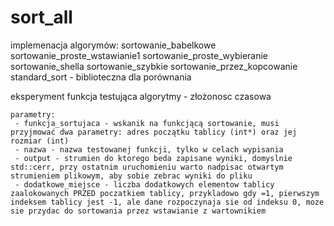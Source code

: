 # sort_all
implemenacja algorymów:
sortowanie_babelkowe
sortowanie_proste_wstawianie1
sortowanie_proste_wybieranie
sortowanie_shella
sortowanie_szybkie
sortowanie_przez_kopcowanie
standard_sort  - biblioteczna dla porównania

eksperyment funkcja testująca algorytmy - złożonosc czasowa

	parametry:
	 - funkcja_sortujaca - wskanik na funkcjącą sortowanie, musi przyjmować dwa parametry: adres początku tablicy (int*) oraz jej rozmiar (int)
	 - nazwa - nazwa testowanej funkcji, tylko w celach wypisania
	 - output - strumien do ktorego beda zapisane wyniki, domyslnie std::cerr, przy ostatnim uruchomieniu warto nadpisac otwartym strumieniem plikowym, aby sobie zebrac wyniki do pliku
	 - dodatkowe_miejsce - liczba dodatkowych elementow tablicy zaalokowanych PRZED poczatkiem tablicy, przykladowo gdy =1, pierwszym indeksem tablicy jest -1, ale dane rozpoczynaja sie od indeksu 0, moze sie przydac do sortowania przez wstawianie z wartownikiem

